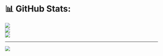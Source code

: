 # 📊 GitHub Stats:
![](https://github-readme-stats.vercel.app/api?username=irizkyw&theme=tokyonight&hide_border=false&include_all_commits=true&count_private=true)<br/>
![](https://github-readme-streak-stats.herokuapp.com/?user=irizkyw&theme=tokyonight&hide_border=false)<br/>
![](https://github-readme-stats.vercel.app/api/top-langs/?username=irizkyw&theme=tokyonight&hide_border=false&include_all_commits=true&count_private=true&layout=compact)

---
[![](https://visitcount.itsvg.in/api?id=irizkyw&icon=0&color=0)](https://visitcount.itsvg.in)
